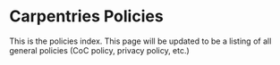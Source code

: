 # Carpentries Policies

This is the policies index. This page will be updated to be a listing of all general policies (CoC policy, privacy policy, etc.)